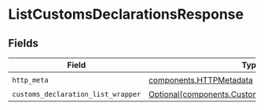 # ListCustomsDeclarationsResponse


## Fields

| Field                                                                                                          | Type                                                                                                           | Required                                                                                                       | Description                                                                                                    |
| -------------------------------------------------------------------------------------------------------------- | -------------------------------------------------------------------------------------------------------------- | -------------------------------------------------------------------------------------------------------------- | -------------------------------------------------------------------------------------------------------------- |
| `http_meta`                                                                                                    | [components.HTTPMetadata](../../models/components/httpmetadata.md)                                             | :heavy_check_mark:                                                                                             | N/A                                                                                                            |
| `customs_declaration_list_wrapper`                                                                             | [Optional[components.CustomsDeclarationListWrapper]](../../models/components/customsdeclarationlistwrapper.md) | :heavy_minus_sign:                                                                                             | N/A                                                                                                            |
